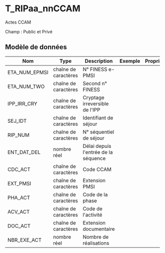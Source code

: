 # T_RIPaa_nnCCAM

Actes CCAM

Champ : Public et Privé


## Modèle de données

|Nom|Type|Description|Exemple|Propriétés|
|-|-|-|-|-|
|ETA_NUM_EPMSI|chaîne de caractères|N° FINESS e-PMSI|||
|ETA_NUM_TWO|chaîne de caractères|Second n° FINESS|||
|IPP_IRR_CRY|chaîne de caractères|Cryptage irreversible de l'IPP|||
|SEJ_IDT|chaîne de caractères|Identifiant de séjour|||
|RIP_NUM|chaîne de caractères|N° séquentiel de séjour|||
|ENT_DAT_DEL|nombre réel|Délai depuis l'entrée de la séquence|||
|CDC_ACT|chaîne de caractères|Code CCAM|||
|EXT_PMSI|chaîne de caractères|Extension PMSI|||
|PHA_ACT|chaîne de caractères|Code de la phase|||
|ACV_ACT|chaîne de caractères|Code de l'activité|||
|DOC_ACT|chaîne de caractères|Extension documentaire|||
|NBR_EXE_ACT|nombre réel|Nombre de réalisations|||
